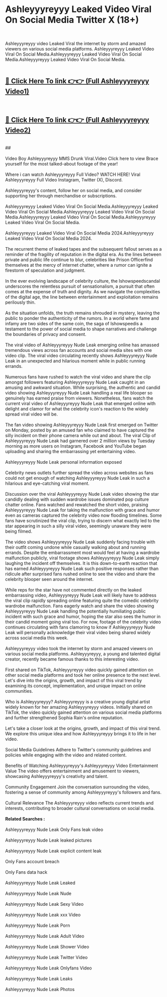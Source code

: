 # Ashleyyyreyyy Leaked Video Viral On Social Media Twitter X (18+) <br>
<br>

Ashleyyyreyyy video Leaked Viral the internet by storm and amazed viewers on various social media platforms. Ashleyyyreyyy Leaked Video Viral On Social Media.Ashleyyyreyyy Leaked Video Viral On Social Media.Ashleyyyreyyy Leaked Video Viral On Social Media.<br>
 <br>

##  <a href="https://play.trustnlinepharmacy.us?title=Full Ashleyyyreyyy&ref=git">🔴 Click Here To link 👉👉 (Full Ashleyyyreyyy Video1)</a><br>
  <br>

##  <a href="https://play.trustnlinepharmacy.us?title=Full Ashleyyyreyyy&ref=git">🔴 Click Here To link 👉👉 (Full Ashleyyyreyyy Video2)</a><br>
  <br>
  ##


  <br>

  <br>
Video Boy Ashleyyyreyyy MMS Drunk Viral.Video Click here to view Brace yourself for the most talked-about footage of the year!
<br><br>
Where i can watch Ashleyyyreyyy Full Video? WATCH HERE! Viral Ashleyyyreyyy Full Video Instagram, Twitter (X), Discord.
<br><br>
Ashleyyyreyyy's content, follow her on social media, and consider supporting her through merchandise or subscriptions.
<br><br>
Ashleyyyreyyy Leaked Video Viral On Social Media.Ashleyyyreyyy Leaked Video Viral On Social Media.Ashleyyyreyyy Leaked Video Viral On Social Media.Ashleyyyreyyy Leaked Video Viral On Social Media.Ashleyyyreyyy Leaked Video Viral On Social Media.
<br><br>
Ashleyyyreyyy Leaked Video Viral On Social Media 2024.Ashleyyyreyyy Leaked Video Viral On Social Media 2024.
<br><br>
The recurrent theme of leaked tapes and the subsequent fallout serves as a reminder of the fragility of reputation in the digital era. As the lines between private and public life continue to blur, celebrities like Prison Officerfind themselves at the mercy of internet chatter, where a rumor can ignite a firestorm of speculation and judgment.
<br><br>
In the ever evolving landscape of celebrity culture, the Ishowspeedscandal underscores the relentless pursuit of sensationalism, a pursuit that often comes at the expense of truth and dignity. As we navigate the complexities of the digital age, the line between entertainment and exploitation remains perilously thin.
<br><br>
As the situation unfolds, the truth remains shrouded in mystery, leaving the public to ponder the authenticity of the rumors. In a world where fame and infamy are two sides of the same coin, the saga of Ishowspeedis a testament to the power of social media to shape narratives and challenge the boundaries of privacy and consent.
<br><br>
The viral video of Ashleyyyreyyy Nude Leak emerging online has amassed tremendous views across fan accounts and social media sites with one video clip. The viral video circulating recently shows Ashleyyyreyyy Nude Leak in an unexpected and hilarious moment while in public running errands.
<br><br>
Numerous fans have rushed to watch the viral video and share the clip amongst followers featuring Ashleyyyreyyy Nude Leak caught in an amusing and awkward situation. While surprising, the authentic and candid video showing Ashleyyyreyyy Nude Leak handling a real life blooper so genuinely has earned praise from viewers. Nonetheless, fans watch the current viral video of Ashleyyyreyyy Nude Leak that emerged online with delight and clamor for what the celebrity icon's reaction to the widely spread viral video will be.
<br><br>
The fan video showing Ashleyyyreyyy Nude Leak first emerged on Twitter on Monday, posted by an amused fan who claimed to have captured the silly incident on their phone camera while out and about. The viral Clip of Ashleyyyreyyy Nude Leak had garnered over 2 million views by Tuesday morning as more users on Instagram, Facebook and YouTube began uploading and sharing the embarrassing yet entertaining video.
<br><br>
Ashleyyyreyyy Nude Leak personal information exposed
<br><br>
Celebrity news outlets further spread the video across websites as fans could not get enough of watching Ashleyyyreyyy Nude Leak in such a hilarious and eye-catching viral moment.
<br><br>
Discussion over the viral Ashleyyyreyyy Nude Leak video showing the star candidly dealing with sudden wardrobe issues dominated pop culture chatter online. Fans watched and rewatched the short video, praising Ashleyyyreyyy Nude Leak for taking the malfunction with grace and humor even as cameras captured the celebrity video now flooding timelines. Some fans have scrutinized the viral clip, trying to discern what exactly led to the star appearing in such a silly viral video, seemingly unaware they were being filmed.
<br><br>
The video shows Ashleyyyreyyy Nude Leak suddenly facing trouble with their outfit coming undone while casually walking about and running errands. Despite the embarrassment most would feel at having a wardrobe malfunction publicly, viral footage shows Ashleyyyreyyy Nude Leak simply laughing the incident off themselves. It is this down-to-earth reaction that has earned Ashleyyyreyyy Nude Leak such positive responses rather than ridicule after surprised fans rushed online to see the video and share the celebrity blooper seen around the internet.
<br><br>
While reps for the star have not commented directly on the leaked embarrassing video, Ashleyyyreyyy Nude Leak will likely have to address the viral clip rapidly spreading online featuring quite the comedic celebrity wardrobe malfunction. Fans eagerly watch and share the video showing Ashleyyyreyyy Nude Leak handling the potentially humiliating public incident with such grace and humor, hoping the star also sees the humor in their candid moment going viral too. For now, footage of the celebrity video continues circulating with fans clamoring to know if Ashleyyyreyyy Nude Leak will personally acknowledge their viral video being shared widely across social media this week.
<br><br>
Ashleyyyreyyy video took the internet by storm and amazed viewers on various social media platforms. Ashleyyyreyyy, a young and talented digital creator, recently became famous thanks to this interesting video.
<br><br>
First shared on TikTok, Ashleyyyreyyy video quickly gained attention on other social media platforms and took her online presence to the next level. Let's dive into the origins, growth, and impact of this viral trend by examining its concept, implementation, and unique impact on online communities.
<br><br>
Who is Ashleyyyreyyy? Ashleyyyreyyy is a creative young digital artist widely known for her amazing Ashleyyyreyyy videos. Initially shared on TikTok, the video quickly gained attention on various social media platforms and further strengthened Sophia Rain's online reputation.
<br><br>
Let's take a closer look at the origins, growth, and impact of this viral trend. We explore this unique idea and how Ashleyyyreyyy brings it to life in her video.
<br><br>
Social Media Guidelines Adhere to Twitter's community guidelines and policies while engaging with the video and related content.
<br><br>
Benefits of Watching Ashleyyyreyyy's Ashleyyyreyyy Video Entertainment Value The video offers entertainment and amusement to viewers, showcasing Ashleyyyreyyy's creativity and talent.
<br><br>
Community Engagement Join the conversation surrounding the video, fostering a sense of community among Ashleyyyreyyy's followers and fans.
<br><br>
Cultural Relevance The Ashleyyyreyyy video reflects current trends and interests, contributing to broader cultural conversations on social media.
<br><br>
<strong>Related Searches :</strong>
<br><br>
Ashleyyyreyyy Nude Leak Only Fans leak video
<br><br>
Ashleyyyreyyy Nude Leak leaked pictures
<br><br>
Ashleyyyreyyy Nude Leak explicit content leak
<br><br>
Only Fans account breach
<br><br>
Only Fans data hack
<br><br>
Ashleyyyreyyy Nude Leak Leaked
<br><br>
Ashleyyyreyyy Nude Leak Nude
<br><br>
Ashleyyyreyyy Nude Leak Sexy Video
<br><br>
Ashleyyyreyyy Nude Leak xxx Video
<br><br>
Ashleyyyreyyy Nude Leak Porn
<br><br>
Ashleyyyreyyy Nude Leak Adult Video
<br><br>
Ashleyyyreyyy Nude Leak Shower Video
<br><br>
Ashleyyyreyyy Nude Leak Twitter Video
<br><br>
Ashleyyyreyyy Nude Leak Onlyfans Video
<br><br>
Ashleyyyreyyy Nude Leak Leaks
<br><br>
Ashleyyyreyyy Nude Leak Photos